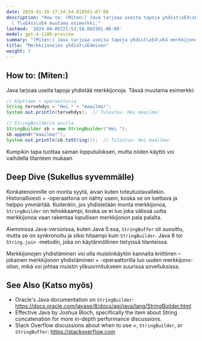 ```yaml
---
date: 2024-01-20 17:34:54.818501-07:00
description: "How to: (Miten:) Java tarjoaa useita tapoja yhdist\xE4\xE4 merkkijonoja.\
  \ T\xE4ss\xE4 muutama esimerkki."
lastmod: '2024-04-05T21:53:58.003381-06:00'
model: gpt-4-1106-preview
summary: "(Miten:) Java tarjoaa useita tapoja yhdist\xE4\xE4 merkkijonoja."
title: "Merkkijonojen yhdist\xE4minen"
weight: 3
---
```


## How to: (Miten:)
Java tarjoaa useita tapoja yhdistää merkkijonoja. Tässä muutama esimerkki:

```java
// Käyttäen + operaattoria
String tervehdys = "Hei " + "maailma!";
System.out.println(tervehdys);  // Tulostuu: Hei maailma!

// StringBuilderin avulla
StringBuilder sb = new StringBuilder("Hei ");
sb.append("maailma!");
System.out.println(sb.toString());  // Tulostuu: Hei maailma!
```
Kumpikin tapa tuottaa saman lopputuloksen, mutta niiden käyttö voi vaihdella tilanteen mukaan.

## Deep Dive (Sukellus syvemmälle)
Konkatenoinnille on monta syytä, aivan kuten toteutustavallekin. Historiallisesti + -operaattoria on nähty usein, koska se on luettava ja helppo ymmärtää. Kuitenkin, jos yhdistetään monta merkkijonoa, `StringBuilder` on tehokkaampi, koska se ei luo joka välissä uutta merkkijonoa vaan rakentaa lopullisen merkkijonon pala palalta.

Aiemmissa Java-versioissa, kuten Java 5:ssa, `StringBuffer` oli suosittu, mutta se on synkronoitu ja siksi hitaampi kuin `StringBuilder`. Java 8 toi `String.join` -metodin, joka on käytännöllinen tietyissä tilanteissa.

Merkkijonojen yhdistäminen voi olla muistinkäytön kannalta kriittinen – jokainen merkkijonon yhdistäminen + -operaattorilla luo uuden merkkijono-olion, mikä voi johtaa muistin ylikuormitukseen suurissa sovelluksissa.

## See Also (Katso myös)
- Oracle's Java documentation on `StringBuilder`: https://docs.oracle.com/javase/8/docs/api/java/lang/StringBuilder.html
- Effective Java by Joshua Bloch, specifically the item about String concatenation for more in-depth performance discussions.
- Stack Overflow discussions about when to use +, `StringBuilder`, or `StringBuffer`: https://stackoverflow.com
